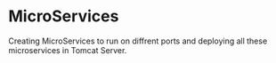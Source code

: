 # MicroServices
Creating MicroServices to run on diffrent ports and deploying all these microservices in Tomcat Server.
